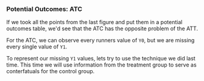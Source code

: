 ### Potential Outcomes: ATC
If we took all the points from the last figure and put them in a potential outcomes table, we'd see that the ATC has the opposite problem of the ATT. 

For the ATC, we can observe every runners value of `Y0`, but we are missing every single value of `Y1`.

To represent our missing `Y1` values, lets try to use the technique we did last time. This time we will use information from the treatment group to serve as conterfatuals for the control group.

